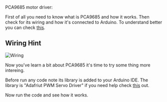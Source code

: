 PCA9685 motor driver:


First of all you need to know what is PCA9685 and how it works.
Then check for its wiring and how it's connected to Arduino.
To understand better you can check [this](https://learn.adafruit.com/16-channel-pwm-servo-driver?view=all).

## Wiring Hint
![Wiring](https://www.google.com/search?q=pca9685&sxsrf=APq-WBusbUae4dv_Q5lxBhu6kIkc8KQgEg:1643662550332&source=lnms&tbm=isch&sa=X&ved=2ahUKEwj-j8WT8Nz1AhUF57sIHbcuB_4Q_AUoAXoECAEQAw#imgrc=iFGtyNosYs6ceM)

Now you've learn a bit about PCA9685 it's time to try some thing more intereing.

Before run any code note its library is added to your Arduino IDE. The library is "Adafriut PWM Servo Driver"
if you need help check [this](https://learn.adafruit.com/adafruit-all-about-arduino-libraries-install-use) out. 

Now run the code and see how it works.


